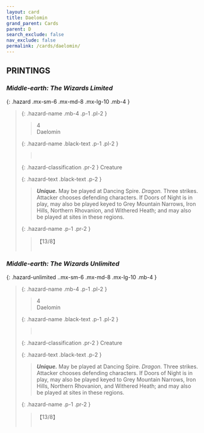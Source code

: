 ```yaml
---
layout: card
title: Daelomin
grand_parent: Cards
parent: D
search_exclude: false
nav_exclude: false
permalink: /cards/daelomin/
---
```


## PRINTINGS


### _Middle-earth: The Wizards Limited_

{: .hazard .mx-sm-6 .mx-md-8 .mx-lg-10 .mb-4 }
> {: .hazard-name .mb-4 .p-1 .pl-2 }
> > <div class="hazard-mp">4</div>
> > <div class="card-name">Daelomin</div>
>
> {: .hazard-name .black-text .p-1 .pl-2 }
> > &nbsp;
>
> {: .hazard-classification .pr-2 }
> Creature
>
> {: .hazard-text .black-text .p-2 }
> > _**Unique.**_ May be played at Dancing Spire. _Dragon._ Three strikes. Attacker chooses defending characters. If Doors of Night is in play, may also be played keyed to Grey Mountain Narrows, Iron Hills, Northern Rhovanion, and Withered Heath; and may also be played at sites in these regions. 
>
> {: .hazard-name .p-1 .pr-2 }
> > <div class="card-shield">【13/8】</div>
> > <div class="card-corruption">&nbsp;</div>

### _Middle-earth: The Wizards Unlimited_

{: .hazard-unlimited ..mx-sm-6 .mx-md-8 .mx-lg-10 .mb-4 }
> {: .hazard-name .mb-4 .p-1 .pl-2 }
> > <div class="hazard-mp">4</div>
> > <div class="card-name">Daelomin</div>
>
> {: .hazard-name .black-text .p-1 .pl-2 }
> > &nbsp;
>
> {: .hazard-classification .pr-2 }
> Creature
>
> {: .hazard-text .black-text .p-2 }
> > _**Unique.**_ May be played at Dancing Spire. _Dragon._ Three strikes. Attacker chooses defending characters. If Doors of Night is in play, may also be played keyed to Grey Mountain Narrows, Iron Hills, Northern Rhovanion, and Withered Heath; and may also be played at sites in these regions. 
>
> {: .hazard-name .p-1 .pr-2 }
> > <div class="card-shield">【13/8】</div>
> > <div class="card-corruption-white">&nbsp;</div>
